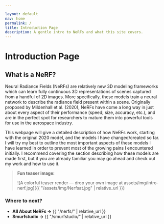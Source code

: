 ```yaml
---

layout: default
nav: home
permalink: /
title: Introduction Page
description: A gentle intro to NeRFs and what this site covers.
---
```


# Introduction Page

## What is a NeRF?

Neural Radiance Fields (NeRFs) are relatively new 3D modeling frameworks which can learn fully continuous 3D representations of scenes captured from a handful of 2D images. More specifically, these models train a neural network to describe the radiance field present within a scene. Originally proposed by Mildenhall et al. (2020), NeRFs have come a long way in just about every aspect of their performance (speed, size, accuracy, etc.), and are in the perfect spot for researchers to mature them into powerful tools for use in the aerospace industry.

This webpage will give a detailed description of how NeRFs work, starting with the original 2020 model, and the models I have changed/created so far. I will try my best to outline the most important aspects of these models I have learned in order to prevent most of the growing pains I encountered initially. I recommend covering the section describing how these models are made first, but if you are already familiar you may go ahead and check out my work and how to use it.

> **Fun teaser image**:
>
> !\[A colorful teaser render — drop your own image at assets/img/intro-nerf.jpg]\({{ "/assets/img/Nerfsat.jpg" | relative_url }})

### Where to next?

* **All About NeRFs →** {{ "/nerfs/" | relative_url }}
* **Smurfstudio →** {{ "/smurfstudio/" | relative_url }}
